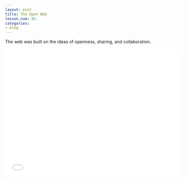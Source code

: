 ```yaml
---
layout: post
title: The Open Web
lesson_num: 02.
categories:
- blog
---
```


The web was built on the ideas of openness, sharing, and collaboration.

<!--more-->

<iframe src="//slid.es/ascott1/dmd1070-02/embed" width="576" height="420" scrolling="no" frameborder="0" webkitallowfullscreen mozallowfullscreen allowfullscreen></iframe>

